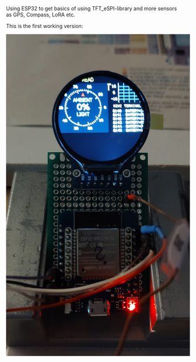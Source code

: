 Using ESP32 to get basics of using TFT_eSPI-library and more sensors  
as GPS, Compass, LoRA etc.

This is the first working version:

![first working display](https://github.com/juergs/ESP32_GC9A01_Breadboard/blob/main/GC9A01.V1_first_display.png)
